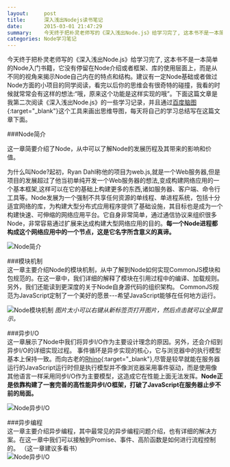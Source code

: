 ```yaml
---
layout:     post
title:      深入浅出Nodejs读书笔记
date:       2015-03-01 21:47:29
summary:    今天终于把朴灵老师写的《深入浅出Node.js》给学习完了, 这本书不是一本简单的Node入门书籍，它没有停留在Node介绍或者框架、库的使用层面上，而是从不同的视角来揭示Node自己内在的特点和结构。建议有一定Node基础或者做过Node方面的小项目的同学阅读，看完以后你的思维会有很奇特的碰撞，我看的时候就常常会有这样的想法:“哦，原来这个功能是这样实现的哦”。下面这篇文章是我第二次阅读《深入浅出Node.js》的一些学习记录，并且通过百度脑图这个工具来画出思维导图，每天将自己的学习总结写在这篇文章下面。
categories: Node学习笔记
---
```


今天终于把朴灵老师写的《深入浅出Node.js》给学习完了, 这本书不是一本简单的Node入门书籍，它没有停留在Node介绍或者框架、库的使用层面上，而是从不同的视角来揭示Node自己内在的特点和结构。建议有一定Node基础或者做过Node方面的小项目的同学阅读，看完以后你的思维会有很奇特的碰撞，我看的时候就常常会有这样的想法:“哦，原来这个功能是这样实现的哦”。下面这篇文章是我第二次阅读《深入浅出Node.js》的一些学习记录，并且通过[百度脑图](http://naotu.baidu.com/){:target="_blank"}这个工具来画出思维导图，每天将自己的学习总结写在这篇文章下面。

###Node简介

这一章简要介绍了Node，从中可以了解Node的发展历程及其带来的影响和价值。

为什么叫Node?起初，Ryan Dahl称他的项目为web.js,就是一个Web服务器,但是项目的发展超过了他当初单纯开发一个Web服务器的想法,变成构建网络应用的一个基本框架,这样可以在它的基础上构建更多的东西,诸如服务器、客户端、命令行工具等。Node发展为一个强制不共享任何资源的单线程、单进程系统，包括十分适宜网络的库，为构建大型分布式应用程序提供了基础设施，其目标也是成为一个构建快速、可伸缩的网络应用平台。它自身非常简单，通过通信协议来组织很多Node，非常容易通过扩展来达成构建大型网络应用的目的。**每一个Node进程都构成这个网络应用中的一个节点，这是它名字所含意义的真谛。**
  
![Node简介](http://tw93.github.io/images/Node1.png)

###模块机制  
这一章主要介绍Node的模块机制，从中了解到Node如何实现CommonJS模块和包规范的。在这一章中，我们详细的解释了模块在引用过程中的编译、加载规则。另外，我们还能读到更深度的关于Node自身源代码的组织架构。
CommonJS规范为JavaScript定制了一个美好的愿景---希望JavaScript能够在任何地方运行。

![Node模块机制](http://tw93.github.io/images/Node2.png)
*图片太小可以右键从新标签页打开图片，然后点击就可以全屏显示。*

###异步I/O  
这一章展示了Node中我们将异步I/O作为主要设计理念的原因。另外，还会介绍到异步I/O的详细实现过程。
事件循环是异步实现的核心，它与浏览器中的执行模型基本上保持一致。而向古老的[Rhino](https://developer.mozilla.org/zh-CN/docs/Mozilla/Projects/Rhino){:target="_blank"},尽管是较早就能在服务器运行的JavaScript运行时但是执行模型并不像浏览器采用事件驱动，而是使用像其他语言一样采用同步I/O作为主要模型，这造成它在性能上面无法发挥。**Node正是依靠构建了一套完善的高性能异步I/O框架，打破了JavaScript在服务器止步不前的局面。**  

![Node异步I/O](http://tw93.github.io/images/Node3.png)

###异步编程  
这一章主要介绍异步编程，其中最常见的异步编程问题介绍，也有详细的解决方案。在这一章中我们可以接触到Promise、事件、高阶函数是如何进行流程控制的。 （这一章建议多看书）  
![Node异步I/O](http://tw93.github.io/images/Node4.png)


